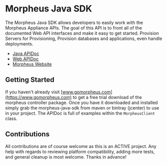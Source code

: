 Morpheus Java SDK
=================

The Morpheus Java SDK allows developers to easily work with the Morpheus Appliance APIs. The goal of this API is to front all of the documented Web API interfaces and make it easy to get started. Provision Servers for Provisioning, Provision databases and applications, even handle deployments.

* [Java APIDoc](http://gomorpheus.github.com/morpheus-java-sdk)
* [Web APIDoc](http://bertramdev.github.io/morpheus-apidoc/)
* [Morpheus Website](https://www.gomorpheus.com)


## Getting Started

If you haven't already visit [www.gomorpheus.com](https://www.gomorpheus.com) to get a free trial download of the morpheus controller package. Once you have it downloaded and installed simply grab the morpheus-java-sdk from maven or bintray (jcenter) to use in your project. The APIDoc is full of examples within the `MorpheusClient` class.


## Contributions

All contributions are of course welcome as this is an ACTIVE project. Any help with regards to reviewing platform compatibility, adding more tests, and general cleanup is most welcome. Thanks in advance!